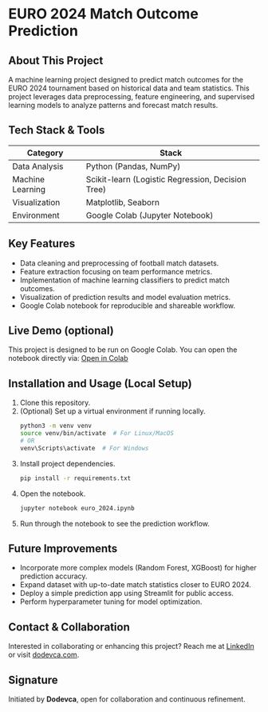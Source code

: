 # EURO 2024 Match Outcome Prediction

## About This Project
A machine learning project designed to predict match outcomes for the EURO 2024 tournament based on historical data and team statistics. This project leverages data preprocessing, feature engineering, and supervised learning models to analyze patterns and forecast match results.

## Tech Stack & Tools
| Category     | Stack                        |
|--------------|------------------------------|
| Data Analysis| Python (Pandas, NumPy)        |
| Machine Learning | Scikit-learn (Logistic Regression, Decision Tree) |
| Visualization | Matplotlib, Seaborn          |
| Environment  | Google Colab (Jupyter Notebook) |

## Key Features
- Data cleaning and preprocessing of football match datasets.
- Feature extraction focusing on team performance metrics.
- Implementation of machine learning classifiers to predict match outcomes.
- Visualization of prediction results and model evaluation metrics.
- Google Colab notebook for reproducible and shareable workflow.

## Live Demo (optional)
This project is designed to be run on Google Colab. You can open the notebook directly via:
[Open in Colab](https://colab.research.google.com/github/dodevca/euro-2024-prediction/blob/main/Big_Data_Final_Project.ipynb)

## Installation and Usage (Local Setup)
1. Clone this repository.
2. (Optional) Set up a virtual environment if running locally.
    ```bash
    python3 -m venv venv
    source venv/bin/activate  # For Linux/MacOS
    # OR
    venv\Scripts\activate  # For Windows
    ```
3. Install project dependencies.
    ```bash
    pip install -r requirements.txt
    ```
4. Open the notebook.
    ```bash
    jupyter notebook euro_2024.ipynb
    ```
5. Run through the notebook to see the prediction workflow.

## Future Improvements
- Incorporate more complex models (Random Forest, XGBoost) for higher prediction accuracy.
- Expand dataset with up-to-date match statistics closer to EURO 2024.
- Deploy a simple prediction app using Streamlit for public access.
- Perform hyperparameter tuning for model optimization.

## Contact & Collaboration
Interested in collaborating or enhancing this project?
Reach me at [LinkedIn](https://linkedin.com/in/dodevca) or visit [dodevca.com](https://dodevca.com).

## Signature
Initiated by **Dodevca**, open for collaboration and continuous refinement.